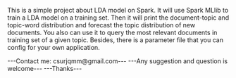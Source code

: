 This is a simple project about LDA model on Spark.
It will use Spark MLlib to train a LDA model on a training set.
Then it will print the document-topic and topic-word distribution and forecast the topic distribution
of new documents. You also can use it to query the most relevant documents in training set of a given
topic. Besides, there is a parameter file that you can config for your own application.


---Contact me: csurjqmm@gmail.com---
---Any suggestion and question is welcome---
---Thanks---